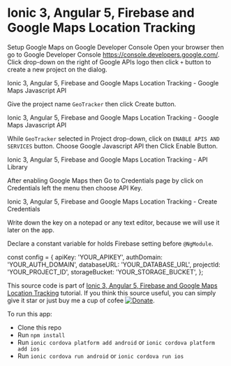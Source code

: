 # Ionic 3, Angular 5, Firebase and Google Maps Location Tracking

Setup Google Maps on Google Developer Console
Open your browser then go to Google Developer Console https://console.developers.google.com/. Click drop-down on the right of Google APIs logo then click `+` button to create a new project on the dialog.

Ionic 3, Angular 5, Firebase and Google Maps Location Tracking - Google Maps Javascript API

Give the project name `GeoTracker` then click Create button.

Ionic 3, Angular 5, Firebase and Google Maps Location Tracking - Google Maps Javascript API

While `GeoTracker` selected in Project drop-down, click on `ENABLE APIS AND SERVICES` button. Choose Google Javascript API then Click Enable Button.

Ionic 3, Angular 5, Firebase and Google Maps Location Tracking - API Library

After enabling Google Maps then Go to Credentials page by click on Credentials left the menu then choose API Key.

Ionic 3, Angular 5, Firebase and Google Maps Location Tracking - Create Credentials

Write down the key on a notepad or any text editor, because we will use it later on the app.

<script src="https://maps.googleapis.com/maps/api/js?key=YOUR_API_KEY"></script>

Declare a constant variable for holds Firebase setting before `@NgModule`.

const config = {
  apiKey: 'YOUR_APIKEY',
  authDomain: 'YOUR_AUTH_DOMAIN',
  databaseURL: 'YOUR_DATABASE_URL',
  projectId: 'YOUR_PROJECT_ID',
  storageBucket: 'YOUR_STORAGE_BUCKET',
};

This source code is part of [Ionic 3, Angular 5, Firebase and Google Maps Location Tracking](https://www.djamware.com/post/5a48517280aca7059c142972/ionic-3-angular-5-firebase-and-google-maps-location-tracking) tutorial. If you think this source useful, you can simply give it star or just buy me a cup of cofee [![Donate](https://img.shields.io/badge/Donate-PayPal-green.svg)](https://www.paypal.com/cgi-bin/webscr?cmd=_s-xclick&hosted_button_id=Q5WK24UVWUGBN).

To run this app:

* Clone this repo
* Run `npm install`
* Run `ionic cordova platform add android` or `ionic cordova platform add ios`
* Run `ionic cordova run android` or `ionic cordova run ios`
